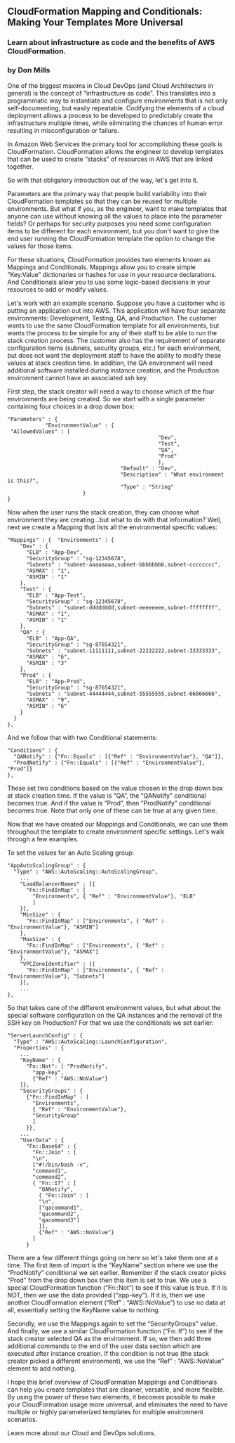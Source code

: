 ## CloudFormation Mapping and Conditionals: Making Your Templates More Universal
### Learn about infrastructure as code and the benefits of AWS CloudFormation.

### by Don Mills


One of the biggest maxims in Cloud DevOps (and Cloud Architecture in general) is the concept of “infrastructure as code”. This translates into a programmatic way to instantiate and configure environments that is not only self-documenting, but easily repeatable. Codifying the elements of a cloud deployment allows a process to be developed to predictably create the infrastructure multiple times, while eliminating the chances of human error resulting in misconfiguration or failure.  

In Amazon Web Services the primary tool for accomplishing these goals is CloudFormation. CloudFormation allows the engineer to develop templates that can be used to create “stacks” of resources in AWS that are linked together.

So with that obligatory introduction out of the way, let's get into it.    

Parameters are the primary way that people build variability into their CloudFormation templates so that they can be reused for multiple environments. But what if you, as the engineer, want to make templates that anyone can use without knowing all the values to place into the parameter fields? Or perhaps for security purposes you need some configuration items to be different for each environment, but you don't want to give the end user running the CloudFormation template the option to change the values for those items.  

For these situations, CloudFormation provides two elements known as Mappings and Conditionals. Mappings allow you to create simple “Key:Value” dictionaries or hashes for use in your resource declarations. And Conditionals allow you to use some logic-based decisions in your resources to add or modify values.  

Let's work with an example scenario. Suppose you have a customer who is putting an application out into AWS. This application will have four separate environments: Development, Testing, QA, and Production. The customer wants to use the same CloudFormation template for all environments, but wants the process to be simple for any of their staff to be able to run the stack creation process. The customer also has the requirement of separate configuration items (subnets, security groups, etc.) for each environment, but does not want the deployment staff to have the ability to modify these values at stack creation time. In addition, the QA environment will need additional software installed during instance creation, and the Production environment cannot have an associated ssh key.  

First step, the stack creator will need a way to choose which of the four environments are being created. So we start with a single parameter containing four choices in a drop down box:  

```
"Parameters" : {
            "EnvironmentValue" : { 
 "AllowedValues" : [
                                                "Dev",
                                                "Test",
                                                "QA",
                                                "Prod"
                                                ],
                                    "Default" : "Dev",
                                    "Description" : "What environment is this?",
                                    "Type" : "String"
                        }
}
```

Now when the user runs the stack creation, they can choose what environment they are creating...but what to do with that information? Well, next we create a Mapping that lists all the environmental specific values:  

```
"Mappings" : {  "Environments" : {
    "Dev" : { 
      "ELB" : "App-Dev", 
      "SecurityGroup" : "sg-12345678",
      "Subnets" : "subnet-aaaaaaaa,subnet-bbbbbbbb,subnet-cccccccc", 
      "ASMAX" : "1", 
      "ASMIN" : "1"
    },
    "Test" : { 
      "ELB" : "App-Test", 
      "SecurityGroup" : "sg-12345678",
      "Subnets" : "subnet-dddddddd,subnet-eeeeeeee,subnet-ffffffff", 
      "ASMAX" : "1", 
      "ASMIN" : "1"
    },
    "QA" : { 
      "ELB" : "App-QA", 
      "SecurityGroup" : "sg-87654321", 
      "Subnets" : "subnet-11111111,subnet-22222222,subnet-33333333", 
      "ASMAX" : "6", 
      "ASMIN" : "3"
    },
    "Prod" : { 
      "ELB" : "App-Prod", 
      "SecurityGroup" : "sg-87654321", 
      "Subnets" : "subnet-44444444,subnet-55555555,subnet-66666666", 
      "ASMAX" : "9", 
      "ASMIN" : "6"
    }
  }
},
```
And we follow that with two Conditional statements:
```
"Conditions" : {
  "QANotify" : {"Fn::Equals" : [{"Ref" : "EnvironmentValue"}, "QA"]},
  "ProdNotify" : {"Fn::Equals" : [{"Ref" : "EnvironmentValue"}, "Prod"]}
},
```

These set two conditions based on the value chosen in the drop down box at stack creation time. If the value is “QA”, the “QANotify” conditional becomes true. And if the value is “Prod”, then “ProdNotify” conditional becomes true. Note that only one of these can be true at any given time.  

Now that we have created our Mappings and Conditionals, we can use them throughout the template to create environment specific settings. Let's walk through a few examples.  

To set the values for an Auto Scaling group:  

```
"AppAutoScalingGroup" : {
  "Type" : "AWS::AutoScaling::AutoScalingGroup",
    ...
    "LoadBalancerNames" : [{
      "Fn::FindInMap" : [
        "Environments", { "Ref" : "EnvironmentValue"}, "ELB"
        ]
    }],
    "MinSize" : {
      "Fn::FindInMap" : ["Environments", { "Ref" : "EnvironmentValue"}, "ASMIN"]
    },
    "MaxSize" : {
      "Fn::FindInMap" : ["Environments", { "Ref" : "EnvironmentValue"}, "ASMAX"]
    },
    "VPCZoneIdentifier" : [{
      "Fn::FindInMap" : ["Environments", { "Ref" : "EnvironmentValue"}, "Subnets"]
    }],
    ...
},
```
So that takes care of the different environment values, but what about the special software configuration on the QA instances and the removal of the SSH key on Production? For that we use the conditionals we set earlier:  
```
"ServerLaunchConfig" : {
  "Type" : "AWS::AutoScaling::LaunchConfiguration",
  "Properties" : {
    ...
    "KeyName" : {
      "Fn::Not": [ "ProdNotify",
        "app-key",
        {"Ref" : "AWS::NoValue"}
    ]},
    "SecurityGroups" : {
      {"Fn::FindInMap" : [
        "Environments",
        { "Ref" : "EnvironmentValue"},
        "SecurityGroup"
        ]
      }},
    ...
    "UserData" : {
      "Fn::Base64" : {
        "Fn::Join" : [
        "\n",
        ["#!/bin/bash -v",
        "command1",
        "command2”,
        { "Fn::If" : [
          "QANotify",
          { "Fn::Join" : [
          "\n",
          ["qacommand1",
          "qacommand2",
          "qacommand3"]
          ]},
          {"Ref" : "AWS::NoValue"}
        ]
      }
```
There are a few different things going on here so let's take them one at a time. The first item of import is the “KeyName” section where we use the “ProdNotify” conditional we set earlier. Remember if the stack creator picks “Prod” from the drop down box then this item is set to true. We use a special CloudFormation function (“Fn::Not”) to see if this value is true. If it is NOT, then we use the data provided (“app-key”). If it is, then we use another CloudFormation element (“Ref” : “AWS::NoValue”) to use no data at all, essentially setting the KeyName value to nothing.  

Secondly, we use the Mappings again to set the “SecurityGroups” value. And finally, we use a similar CloudFormation function (“Fn::If”) to see if the stack creator selected QA as the environment. If so, we then add three additional commands to the end of the user data section which are executed after instance creation. If the condition is not true (the stack creator picked a different environment), we use the “Ref” : “AWS::NoValue” element to add nothing.  

I hope this brief overview of CloudFormation Mappings and Conditionals can help you create templates that are cleaner, versatile, and more flexible. By using the power of these two elements, it becomes possible to make your CloudFormation usage more universal, and eliminates the need to have multiple or highly parameterized templates for multiple environment scenarios.  

Learn more about our Cloud and DevOps solutions.
